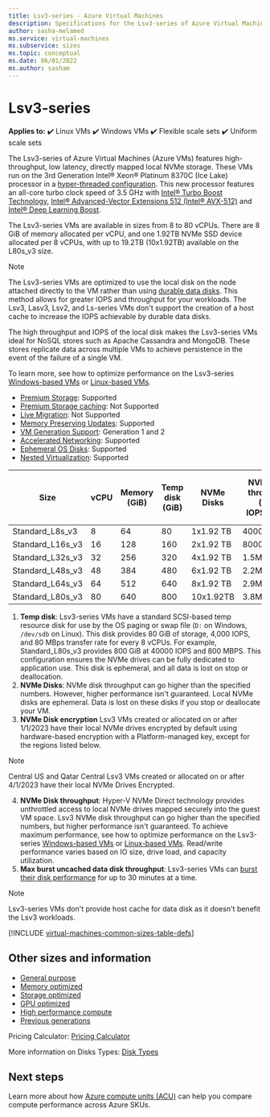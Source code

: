 ```yaml
---
title: Lsv3-series - Azure Virtual Machines 
description: Specifications for the Lsv3-series of Azure Virtual Machines (Azure VMs). 
author: sasha-melamed 
ms.service: virtual-machines 
ms.subservice: sizes
ms.topic: conceptual 
ms.date: 06/01/2022
ms.author: sasham
--- 
```


# Lsv3-series 

**Applies to:** :heavy_check_mark: Linux VMs :heavy_check_mark: Windows VMs :heavy_check_mark: Flexible scale sets :heavy_check_mark: Uniform scale sets 

The Lsv3-series of Azure Virtual Machines (Azure VMs) features high-throughput, low latency, directly mapped local NVMe storage. These VMs run on the 3rd Generation Intel&reg; Xeon&reg; Platinum 8370C (Ice Lake) processor in a [hyper-threaded configuration](https://www.intel.com/content/www/us/en/architecture-and-technology/hyper-threading/hyper-threading-technology.html). This new processor features an all-core turbo clock speed of 3.5 GHz with [Intel&reg; Turbo Boost Technology](https://www.intel.com/content/www/us/en/architecture-and-technology/turbo-boost/turbo-boost-technology.html), [Intel&reg; Advanced-Vector Extensions 512 (Intel&reg; AVX-512)](https://www.intel.com/content/www/us/en/architecture-and-technology/avx-512-overview.html) and [Intel&reg; Deep Learning Boost](https://software.intel.com/content/www/us/en/develop/topics/ai/deep-learning-boost.html).  

The Lsv3-series VMs are available in sizes from 8 to 80 vCPUs. There are 8 GiB of memory allocated per vCPU, and one 1.92TB NVMe SSD device allocated per 8 vCPUs, with up to 19.2TB (10x1.92TB) available on the L80s_v3 size. 

> [!NOTE] 
> The Lsv3-series VMs are optimized to use the local disk on the node attached directly to the VM rather than using [durable data disks](disks-types.md). This method allows for greater IOPS and throughput for your workloads. The Lsv3, Lasv3, Lsv2, and Ls-series VMs don't support the creation of a host cache to increase the IOPS achievable by durable data disks. 
> 
> The high throughput and IOPS of the local disk makes the Lsv3-series VMs ideal for NoSQL stores such as Apache Cassandra and MongoDB. These stores replicate data across multiple VMs to achieve persistence in the event of the failure of a single VM. 
> 
> To learn more, see how to optimize performance on the Lsv3-series [Windows-based VMs](../virtual-machines/windows/storage-performance.md) or [Linux-based VMs](../virtual-machines/linux/storage-performance.md).   

- [Premium Storage](premium-storage-performance.md): Supported 
- [Premium Storage caching](premium-storage-performance.md): Not Supported 
- [Live Migration](maintenance-and-updates.md): Not Supported 
- [Memory Preserving Updates](maintenance-and-updates.md): Supported 
- [VM Generation Support](generation-2.md): Generation 1 and 2 
- [Accelerated Networking](../virtual-network/create-vm-accelerated-networking-cli.md): Supported 
- [Ephemeral OS Disks](ephemeral-os-disks.md): Supported  
- [Nested Virtualization](/virtualization/hyper-v-on-windows/user-guide/nested-virtualization): Supported  

| Size | vCPU | Memory (GiB) | Temp disk (GiB) | NVMe Disks | NVMe Disk throughput (Read IOPS/MBps) | Uncached data disk throughput (IOPS/MBps) | Max burst uncached data disk throughput (IOPS/MBps) | Max Data Disks | Max NICs | Expected network bandwidth (Mbps) | 
|---|---|---|---|---|---|---|---|---|---|---| 
| Standard_L8s_v3   |  8 |  64 |  80 |  1x1.92 TB  | 400000/2000  | 12800/290  | 20000/1200 | 16 | 4 | 12500 | 
| Standard_L16s_v3  | 16 | 128 | 160 |  2x1.92 TB  | 800000/4000  | 25600/600  | 40000/1600 | 32 | 8 | 12500 | 
| Standard_L32s_v3  | 32 | 256 | 320 |  4x1.92 TB  | 1.5M/8000    | 51200/865  | 80000/2000 | 32 | 8 | 16000 | 
| Standard_L48s_v3  | 48 | 384 | 480 |  6x1.92 TB  | 2.2M/14000   | 76800/1315 | 80000/3000 | 32 | 8 | 24000 | 
| Standard_L64s_v3  | 64 | 512 | 640 |  8x1.92 TB  | 2.9M/16000   | 80000/1735 | 80000/3000 | 32 | 8 | 30000 | 
| Standard_L80s_v3 | 80 | 640 | 800 | 10x1.92TB | 3.8M/20000 | 80000/2160 | 80000/3000 | 32 | 8 | 32000 | 

1. **Temp disk**: Lsv3-series VMs have a standard SCSI-based temp resource disk for use by the OS paging or swap file (`D:` on Windows, `/dev/sdb` on Linux). This disk provides 80 GiB of storage, 4,000 IOPS, and 80 MBps transfer rate for every 8 vCPUs. For example, Standard_L80s_v3 provides 800 GiB at 40000 IOPS and 800 MBPS. This configuration ensures the NVMe drives can be fully dedicated to application use. This disk is ephemeral, and all data is lost on stop or deallocation. 
2. **NVMe Disks**: NVMe disk throughput can go higher than the specified numbers. However, higher performance isn't guaranteed. Local NVMe disks are ephemeral. Data is lost on these disks if you stop or deallocate your VM. 
3. **NVMe Disk encryption** Lsv3 VMs created or allocated on or after 1/1/2023 have their local NVMe drives encrypted by default using hardware-based encryption with a Platform-managed key, except for the regions listed below. 

> [!NOTE]
> Central US and Qatar Central Lsv3 VMs created or allocated on or after 4/1/2023 have their local NVMe Drives Encrypted. 

4. **NVMe Disk throughput**: Hyper-V NVMe Direct technology provides unthrottled access to local NVMe drives mapped securely into the guest VM space. Lsv3 NVMe disk throughput can go higher than the specified numbers, but higher performance isn't guaranteed. To achieve maximum performance, see how to optimize performance on the Lsv3-series [Windows-based VMs](../virtual-machines/windows/storage-performance.md) or [Linux-based VMs](../virtual-machines/linux/storage-performance.md).   Read/write performance varies based on IO size, drive load, and capacity utilization. 
5. **Max burst uncached data disk throughput**: Lsv3-series VMs can [burst their disk performance](./disk-bursting.md) for up to 30 minutes at a time. 

> [!NOTE]
> Lsv3-series VMs don't provide host cache for data disk as it doesn't benefit the Lsv3 workloads. 

[!INCLUDE [virtual-machines-common-sizes-table-defs](../../includes/virtual-machines-common-sizes-table-defs.md)]

## Other sizes and information 

- [General purpose](sizes-general.md) 
- [Memory optimized](sizes-memory.md) 
- [Storage optimized](sizes-storage.md) 
- [GPU optimized](sizes-gpu.md) 
- [High performance compute](sizes-hpc.md) 
- [Previous generations](sizes-previous-gen.md) 

Pricing Calculator: [Pricing Calculator](https://azure.microsoft.com/pricing/calculator/) 

More information on Disks Types: [Disk Types](./disks-types.md#ultra-disks) 

## Next steps 

Learn more about how [Azure compute units (ACU)](acu.md) can help you compare compute performance across Azure SKUs. 
